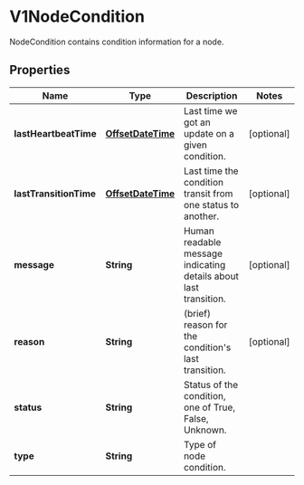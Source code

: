 

# V1NodeCondition

NodeCondition contains condition information for a node.
## Properties

Name | Type | Description | Notes
------------ | ------------- | ------------- | -------------
**lastHeartbeatTime** | [**OffsetDateTime**](OffsetDateTime.md) | Last time we got an update on a given condition. |  [optional]
**lastTransitionTime** | [**OffsetDateTime**](OffsetDateTime.md) | Last time the condition transit from one status to another. |  [optional]
**message** | **String** | Human readable message indicating details about last transition. |  [optional]
**reason** | **String** | (brief) reason for the condition&#39;s last transition. |  [optional]
**status** | **String** | Status of the condition, one of True, False, Unknown. | 
**type** | **String** | Type of node condition. | 



